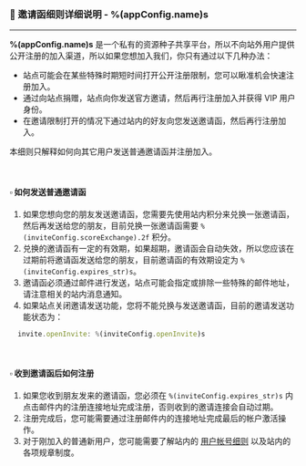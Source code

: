 ### :orange_book: 邀请函细则详细说明 - %(appConfig.name)s
---
**%(appConfig.name)s** 是一个私有的资源种子共享平台，所以不向站外用户提供公开注册的加入渠道，所以如果您想加入我们，你只有通过以下几种办法：
  * 站点可能会在某些特殊时期短时间打开公开注册限制，您可以瞅准机会快速注册加入。
  * 通过向站点捐赠，站点向你发送官方邀请，然后再行注册加入并获得 VIP 用户身份。
  * 在邀请限制打开的情况下通过站内的好友向您发送邀请函，然后再行注册加入。

本细则只解释如何向其它用户发送普通邀请函并注册加入。

&emsp;

#### :white_small_square: 如何发送普通邀请函

1. 如果您想向您的朋友发送邀请函，您需要先使用站内积分来兑换一张邀请函，然后再发送给您的朋友，目前兑换一张邀请函需要 `%(inviteConfig.scoreExchange).2f` 积分。
1. 兑换的邀请函有一定的有效期，如果超期，邀请函会自动失效，所以您应该在过期前将邀请函发送给您的朋友，目前邀请函的有效期设定为 `%(inviteConfig.expires_str)s`。
1. 邀请函必须通过邮件进行发送，站点可能会指定或排除一些特殊的邮件地址，请注意相关的站内消息通知。
1. 如果站点关闭邀请发送功能，您将不能兑换与发送邀请函，目前的邀请发送功能状态为：
```javascript
  invite.openInvite: %(inviteConfig.openInvite)s
```

&emsp;

#### :white_small_square: 收到邀请函后如何注册

1. 如果您收到朋友发来的邀请函，您必须在 `%(inviteConfig.expires_str)s` 内点击邮件内的注册连接地址完成注册，否则收到的邀请连接会自动过期。
1. 注册完成后，您可能需要通过注册邮件内的连接地址完成最后的帐户激活操作。
1. 对于刚加入的普通新用户，您可能需要了解站内的 [用户帐号细则](/about/manual/userAccountRules) 以及站内的各项规章制度。